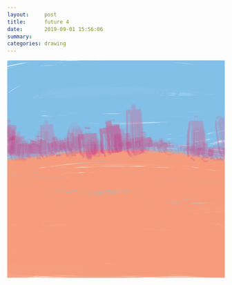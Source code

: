 ```yaml
---
layout:     post
title:      future 4
date:       2019-09-01 15:56:06
summary:    
categories: drawing
---
```

![future 4](/images/diary/future-4.png ".")
